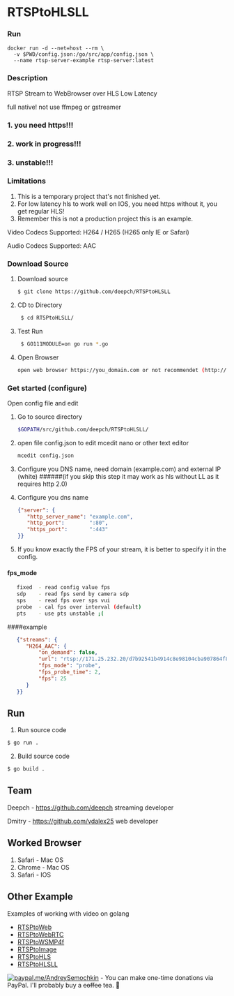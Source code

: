 # RTSPtoHLSLL

### Run

```shell
docker run -d --net=host --rm \
  -v $PWD/config.json:/go/src/app/config.json \
  --name rtsp-server-example rtsp-server:latest
```

### Description


RTSP Stream to WebBrowser over HLS Low Latency

full native! not use ffmpeg or gstreamer

### 1. you need https!!!
### 2. work in progress!!!
### 3. unstable!!!

### Limitations

1) This is a temporary project that's not finished yet.
2) For low latency hls to work well on IOS, you need https without it, you get regular HLS!
3) Remember this is not a production project this is an example.

Video Codecs Supported: H264 / H265 (H265 only IE or Safari)

Audio Codecs Supported: AAC
### Download Source

1. Download source
   ```bash 
   $ git clone https://github.com/deepch/RTSPtoHLSLL  
   ```
3. CD to Directory
   ```bash
    $ cd RTSPtoHLSLL/
   ```
4. Test Run
   ```bash
    $ GO111MODULE=on go run *.go
   ```
5. Open Browser
    ```bash
    open web browser https://you_domain.com or not recommendet (http://127.0.0.1:8083)
    ```
   
### Get started (configure)
Open config file and edit

1) Go to source directory 
   ```bash
   $GOPATH/src/github.com/deepch/RTSPtoHLSLL/
   ```
2) open file config.json to edit mcedit nano or other text editor
      ```bash
   mcedit config.json
   ```

1) Configure you DNS name, need domain (example.com) and external IP (white) 
   ######(if you skip this step it may work as hls without LL as it requires http 2.0)
2) Configure you dns name
   ```json
   {"server": {
      "http_server_name": "example.com",
      "http_port":        ":80",
      "https_port":       ":443"
   }}
   ```
3) If you know exactly the FPS of your stream, it is better to specify it in the config.

#### fps_mode
```bash
   fixed  - read config value fps 
   sdp    - read fps send by camera sdp
   sps    - read fps over sps vui 
   probe  - cal fps over interval (default)
   pts    - use pts unstable ;(  
```
   ####example
```json
   {"streams": {
      "H264_AAC": {
          "on_demand": false,
          "url": "rtsp://171.25.232.20/d7b92541b4914c8e98104cba907864f8",
          "fps_mode": "probe",
          "fps_probe_time": 2,
          "fps": 25
      }
   }}
   ```

## Run

1. Run source code
```bash
$ go run .
```

2. Build source code
```bash
$ go build .
```

## Team

Deepch - https://github.com/deepch streaming developer

Dmitry - https://github.com/vdalex25 web developer

## Worked Browser

1) Safari - Mac OS
2) Chrome - Mac OS
3) Safari - IOS

## Other Example

Examples of working with video on golang

- [RTSPtoWeb](https://github.com/deepch/RTSPtoWeb)
- [RTSPtoWebRTC](https://github.com/deepch/RTSPtoWebRTC)
- [RTSPtoWSMP4f](https://github.com/deepch/RTSPtoWSMP4f)
- [RTSPtoImage](https://github.com/deepch/RTSPtoImage)
- [RTSPtoHLS](https://github.com/deepch/RTSPtoHLS)
- [RTSPtoHLSLL](https://github.com/deepch/RTSPtoHLSLL)

[![paypal.me/AndreySemochkin](https://ionicabizau.github.io/badges/paypal.svg)](https://www.paypal.me/AndreySemochkin) - You can make one-time donations via PayPal. I'll probably buy a ~~coffee~~ tea. :tea: